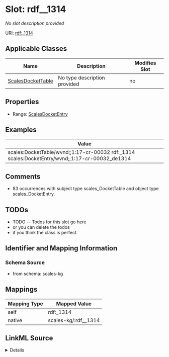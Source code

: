 

# Slot: rdf__1314


_No slot description provided_





URI: [rdf:_1314](http://www.w3.org/1999/02/22-rdf-syntax-ns#_1314)



<!-- no inheritance hierarchy -->





## Applicable Classes

| Name | Description | Modifies Slot |
| --- | --- | --- |
| [ScalesDocketTable](../classes/ScalesDocketTable.md) | No type description provided |  no  |







## Properties

* Range: [ScalesDocketEntry](../classes/ScalesDocketEntry.md)






## Examples

| Value |
| --- |
| scales:DocketTable/wvnd;;1:17-cr-00032 rdf:_1314 scales:DocketEntry/wvnd;;1:17-cr-00032_de1314 |

## Comments

* 83 occurrences with subject type scales_DocketTable and object type scales_DocketEntry.

## TODOs

* TODO -- Todos for this slot go here
* or you can delete the todos
* if you think the class is perfect.

## Identifier and Mapping Information







### Schema Source


* from schema: scales-kg




## Mappings

| Mapping Type | Mapped Value |
| ---  | ---  |
| self | rdf:_1314 |
| native | scales-kg/:rdf__1314 |




## LinkML Source

<details>
```yaml
name: rdf__1314
description: No slot description provided
todos:
- TODO -- Todos for this slot go here
- or you can delete the todos
- if you think the class is perfect.
comments:
- 83 occurrences with subject type scales_DocketTable and object type scales_DocketEntry.
examples:
- value: scales:DocketTable/wvnd;;1:17-cr-00032 rdf:_1314 scales:DocketEntry/wvnd;;1:17-cr-00032_de1314
from_schema: scales-kg
rank: 1000
slot_uri: rdf:_1314
alias: rdf__1314
domain_of:
- scales_DocketTable
range: scales_DocketEntry

```
</details>